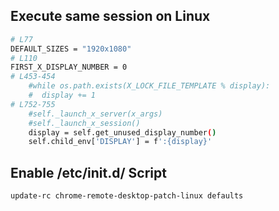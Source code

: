 ## Execute same session on Linux
```bash
# L77
DEFAULT_SIZES = "1920x1080"
# L110
FIRST_X_DISPLAY_NUMBER = 0
# L453-454
    #while os.path.exists(X_LOCK_FILE_TEMPLATE % display):
    #  display += 1
# L752-755
    #self._launch_x_server(x_args)
    #self._launch_x_session()
    display = self.get_unused_display_number()
    self.child_env['DISPLAY'] = f':{display}'
```

## Enable /etc/init.d/ Script

```bash
update-rc chrome-remote-desktop-patch-linux defaults
```
